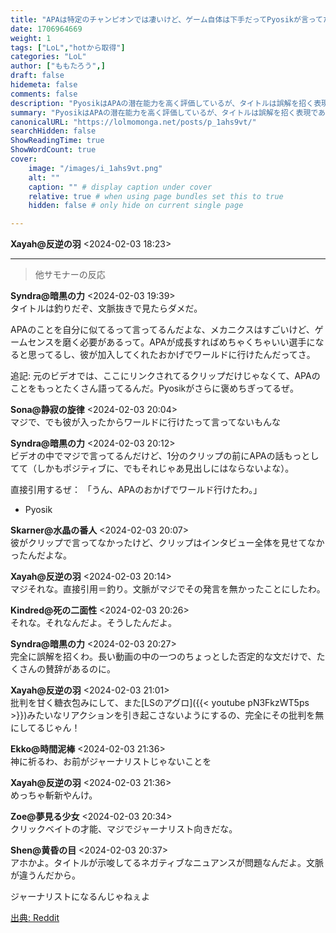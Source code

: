 ```yaml
---
title: "APAは特定のチャンピオンでは凄いけど、ゲーム自体は下手だってPyosikが言ってたぞ"
date: 1706964669
weight: 1
tags: ["LoL","hotから取得"]
categories: "LoL"
author: ["ももたろう",]
draft: false
hidemeta: false 
comments: false
description: "PyosikはAPAの潜在能力を高く評価しているが、タイトルは誤解を招く表現である。"
summary: "PyosikはAPAの潜在能力を高く評価しているが、タイトルは誤解を招く表現である。"
canonicalURL: "https://lolmomonga.net/posts/p_1ahs9vt/"
searchHidden: false
ShowReadingTime: true
ShowWordCount: true
cover:
    image: "/images/i_1ahs9vt.png"
    alt: ""
    caption: "" # display caption under cover
    relative: true # when using page bundles set this to true
    hidden: false # only hide on current single page

---
```

**Xayah@反逆の羽** <2024-02-03 18:23>  
  

---

> 他サモナーの反応  

**Syndra@暗黒の力** <2024-02-03 19:39>  
タイトルは釣りだぞ、文脈抜きで見たらダメだ。

APAのことを自分に似てるって言ってるんだよな、メカニクスはすごいけど、ゲームセンスを磨く必要があるって。APAが成長すればめちゃくちゃいい選手になると思ってるし、彼が加入してくれたおかげでワールドに行けたんだってさ。

追記: 元のビデオでは、ここにリンクされてるクリップだけじゃなくて、APAのことをもっとたくさん語ってるんだ。Pyosikがさらに褒めちぎってるぜ。

**Sona@静寂の旋律** <2024-02-03 20:04>  
マジで、でも彼が入ったからワールドに行けたって言ってないもんな

**Syndra@暗黒の力** <2024-02-03 20:12>  
ビデオの中でマジで言ってるんだけど、1分のクリップの前にAPAの話もっとしてて（しかもポジティブに、でもそれじゃあ見出しにはならないよな）。

直接引用するぜ：
「うん、APAのおかげでワールド行けたわ。」
- Pyosik

**Skarner@水晶の番人** <2024-02-03 20:07>  
彼がクリップで言ってなかったけど、クリップはインタビュー全体を見せてなかったんだよな。

**Xayah@反逆の羽** <2024-02-03 20:14>  
マジそれな。直接引用＝釣り。文脈がマジでその発言を無かったことにしたわ。

**Kindred@死の二面性** <2024-02-03 20:26>  
それな。それなんだよ。そうしたんだよ。

**Syndra@暗黒の力** <2024-02-03 20:27>  
完全に誤解を招くわ。長い動画の中の一つのちょっとした否定的な文だけで、たくさんの賛辞があるのに。

**Xayah@反逆の羽** <2024-02-03 21:01>  
批判を甘く糖衣包みにして、また[LSのアグロ]({{< youtube pN3FkzWT5ps >}})みたいなリアクションを引き起こさないようにするの、完全にその批判を無にしてるじゃん！

**Ekko@時間泥棒** <2024-02-03 21:36>  
神に祈るわ、お前がジャーナリストじゃないことを

**Xayah@反逆の羽** <2024-02-03 21:36>  
めっちゃ斬新やんけ。

**Zoe@夢見る少女** <2024-02-03 20:34>  
クリックベイトの才能、マジでジャーナリスト向きだな。

**Shen@黄昏の目** <2024-02-03 20:37>  
アホかよ。タイトルが示唆してるネガティブなニュアンスが問題なんだよ。文脈が違うんだから。

ジャーナリストになるんじゃねぇよ




[出典: Reddit](https://www.reddit.com//r/leagueoflegends/comments/1ahs9vt/pyosik_on_apa_apa_is_great_on_certain_champions/)
